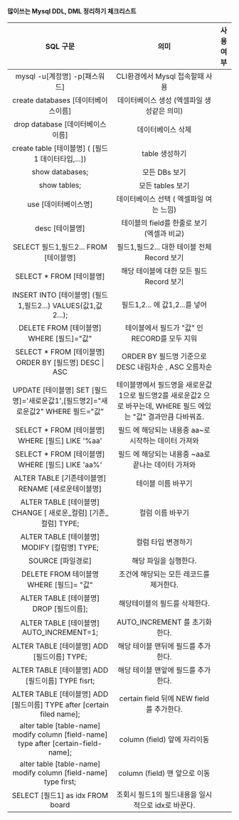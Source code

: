 **많이쓰는 Mysql DDL, DML 정리하기 체크리스트**

|                           SQL 구문                           |                             의미                             | 사용여부 |
| :----------------------------------------------------------: | :----------------------------------------------------------: | :------: |
|                mysql -u[계정명] -p[패스워드]                 |               CLI환경에서 Mysql 접속할때  사용               |          |
|             create databases [데이터베이스이름]              |          데이터베이스 생성 (엑셀파일 생성같은 의미)          |          |
|               drop database [데이터베이스이름]               |                      데이터베이스 삭제                       |          |
|      create table [테이블명] ( [필드1 데이터타입,...])       |                        table 생성하기                        |          |
|                       show databases;                        |                        모든 DBs 보기                         |          |
|                         show tables;                         |                       모든 tables 보기                       |          |
|                     use [데이터베이스명]                     |           데이터베이스 선택 ( 엑셀파일 여는 느낌)            |          |
|                       desc [테이블명]                        |          테이블의 field를 한줄로 보기 (엑셀과 비교)          |          |
|            SELECT 필드1,필드2... FROM [테이블명]             |         필드1,필드2... 대한 테이블 전체 Record 보기          |          |
|                   SELECT * FROM [테이블명]                   |           해당 테이블에 대한 모든 필드 Record 보기           |          |
| INSERT INTO [테이블명] (필드1,필드2...) VALUES(값1,값2...);  |                필드1,2... 에 값1,2...를 넣어                 |          |
|           DELETE FROM [테이블명] WHERE [필드]="값"           |         테이블에서 필드가 "값" 인 RECORD를 모두 지워         |          |
|    SELECT * FROM [테이블명] ORDER BY [필드명] DESC \| ASC    |    ORDER BY 필드명 기준으로 DESC 내림차순 , ASC 오름차순     |          |
| UPDATE [테이블명] SET [필드명]='새로운값1',[필드명2]="새로운값2" WHERE 필드="값" | 테이블명에서 필드명을 새로운값1으로 필드명2를 새로운값2 으로 바꾸는데, WHERE 필드 에있는 "값" 결과만큼 다바꿔죠. |          |
|       SELECT * FROM [테이블명] WHERE [필드] LIKE '%aa'       |     필드 에 해당되는 내용중 aa~로 시작하는 데이터 가져와     |          |
|       SELECT * FROM [테이블명] WHERE [필드] LIKE 'aa%'       |      필드 에 해당되는 내용중 ~aa로 끝나는 데이터 가져와      |          |
|      ALTER TABLE [기존테이블명] RENAME [새로운테이블명]      |                      테이블 이름 바꾸기                      |          |
| ALTER TABLE [테이블명] CHANGE [ 새로운_컬럼] [기존_컬럼] TYPE; |                       컬럼 이름 바꾸기                       |          |
|         ALTER TABLE [테이블명] MODIFY [컬럼명] TYPE;         |                      컬럼 타입 변경하기                      |          |
|                      SOURCE [파일경로]                       |                    해당 파일을 실행한다.                     |          |
|           DELETE FROM 테이블명 WHERE [필드]= "값"            |           조건에 해당되는 모든 레코드를 제거한다.            |          |
|           ALTER TABLE [테이블명] DROP [필드이름];            |                해당테이블의 필드를 삭제한다.                 |          |
|           ALTER TABLE [테이블명] AUTO_INCREMENT=1;           |                AUTO_INCREMENT 를 초기화한다.                 |          |
|         ALTER TABLE [테이블명] ADD [필드이름] TYPE;          |             해당 테이블 맨뒤에 필드를 추가한다.              |          |
|      ALTER TABLE [테이블명] ADD [필드이름] TYPE fisrt;       |             해당 테이블 맨앞에 필드를 추가한다.              |          |
| ALTER TABLE [테이블명] ADD [필드이름] TYPE after [certain filed name]; |          certain field 뒤에 NEW field 를 추가한다.           |          |
| alter table [table-name] modify column [field-name] type after [certain-field-name]; |                 column (field) 앞에 자리이동                 |          |
| alter table [table-name] modify column [field-name] type first; |                column (field) 맨 앞으로 이동                 |          |
|               SELECT [필드1] as idx FROM board               |      조회시 필드1의 필드내용을 일시적으로 idx로 바꾼다.      |          |